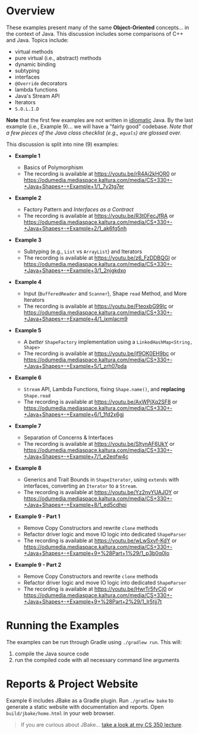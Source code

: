 # Overview

These examples present many of the same **Object-Oriented** concepts... in the
context of Java. This discussion includes some comparisons of C++ and Java.
Topics include:

  - virtual methods
  - pure virtual (i.e., abstract) methods
  - dynamic binding
  - subtyping
  - interfaces
  - `@Override` decorators
  - lambda functions
  - Java's Stream API
  - Iterators
  - `S.O.L.I.D`

**Note** that the first few examples are not written in
[idiomatic](http://www.merriam-webster.com/dictionary/idiomatic) Java. By the
last example (i.e., Example 9)... we will have a "fairly good" codebase. *Note
that a few pieces of the Java class checklist (e.g., `equals`) are glossed
over.*

This discussion is split into nine (9) examples:

  - **Example 1**
    - Basics of Polymorphism
    - The recording is available at <https://youtu.be/rR4Ai2kHOR0> or <https://odumedia.mediaspace.kaltura.com/media/CS+330+-+Java+Shapes+-+Example+1/1_7v2tg7er>

  - **Example 2**
    - Factory Pattern and *Interfaces as a Contract*
    - The recording is available at <https://youtu.be/R3t0FecJfRA> or <https://odumedia.mediaspace.kaltura.com/media/CS+330+-+Java+Shapes+-+Example+2/1_ak6fq5nh>

  - **Example 3**
    - Subtyping (e.g., `List` vs `ArrayList`) and Iterators
    - The recording is available at <https://youtu.be/z6_FzDDBQGI> or <https://odumedia.mediaspace.kaltura.com/media/CS+330+-+Java+Shapes+-+Example+3/1_2njgkdxo>

  - **Example 4** 
    - Input (`BufferedReader` and `Scanner`), Shape `read` Method, and More
      Iterators
    - The recording is available at <https://youtu.be/FteoxbG99Ic> or <https://odumedia.mediaspace.kaltura.com/media/CS+330+-+Java+Shapes+-+Example+4/1_ixmlacm9>

  - **Example 5**
    - A *better* `ShapeFactory` implementation using a `LinkedHashMap<String, Shape>`
    - The recording is available at <https://youtu.be/jf9OK0EH9bc> or <https://odumedia.mediaspace.kaltura.com/media/CS+330+-+Java+Shapes+-+Example+5/1_zrh07pda>

  - **Example 6**
    - `Stream` API, Lambda Functions, fixing `Shape.name()`, and **replacing**
      `Shape.read`
    - The recording is available at <https://youtu.be/AxWPjXq2SF8> or <https://odumedia.mediaspace.kaltura.com/media/CS+330+-+Java+Shapes+-+Example+6/1_1fd2x6gj>

  - **Example 7**
    - Separation of Concerns & Interfaces
    - The recording is available at <https://youtu.be/SltynAF6UkY> or <https://odumedia.mediaspace.kaltura.com/media/CS+330+-+Java+Shapes+-+Example+7/1_e2eqfw4c>

  - **Example 8**
    - Generics and Trait Bounds in `ShapeIterator`, using `extends` with
      interfaces, converting an `Iterator` to a `Stream`.
    - The recording is available at <https://youtu.be/Yz2nyYUAJOY> or <https://odumedia.mediaspace.kaltura.com/media/CS+330+-+Java+Shapes+-+Example+8/1_ed5cdhpi>

  - **Example 9 - Part 1**
    - Remove Copy Constructors and rewrite `clone` methods
    - Refactor driver logic and move IO logic into dedicated `ShapeParser`
    - The recording is available at <https://youtu.be/wLwSxvf-KdY> or <https://odumedia.mediaspace.kaltura.com/media/CS+330+-+Java+Shapes+-+Example+9+%28Part+1%29/1_p3b0q0lo>

  - **Example 9 - Part 2**
    - Remove Copy Constructors and rewrite `clone` methods
    - Refactor driver logic and move IO logic into dedicated `ShapeParser`
    - The recording is available at <https://youtu.be/HwrTr5fvCj0> or <https://odumedia.mediaspace.kaltura.com/media/CS+330+-+Java+Shapes+-+Example+9+%28Part+2%29/1_lr5tjj7t>



# Running the Examples

The examples can be run through Gradle using `./gradlew run`. This will:

  1. compile the Java source code
  2. run the compiled code with all necessary command line arguments


# Reports & Project Website

Example 6 includes JBake as a Gradle plugin. Run `./gradlew bake` to generate
a static website with documentation and reports. Open `build/jbake/home.html`
in your web browser.

> If you are curious about JBake... [take a look at my CS 350
> lecture](https://github.com/cstkennedy/cs350-examples/tree/master/Gradle-2-Reports).

